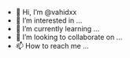 - 👋 Hi, I’m @vahidxx
- 👀 I’m interested in ...
- 🌱 I’m currently learning ...
- 💞️ I’m looking to collaborate on ...
- 📫 How to reach me ...

<!---
vahidxx/vahidxx is a ✨ special ✨ repository because its `README.md` (this file) appears on your GitHub profile.
You can click the Preview link to take a look at your changes.
--->
